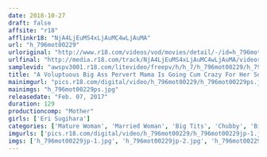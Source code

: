 ```yaml
---
date: 2018-10-27
draft: false
affsite: "r18"
afflinkr18: "NjA4LjEuMS4xLjAuMC4wLjAuMA"
url: "h_796mot00229"
urloriginal: "http://www.r18.com/videos/vod/movies/detail/-/id=h_796mot00229"
urlfinal: "http://media.r18.com/track/NjA4LjEuMS4xLjAuMC4wLjAuMA/videos/vod/movies/detail/-/id=h_796mot00229"
samplevid: "awspv3001.r18.com/litevideo/freepv/h/h_7/h_796mot00229/h_796mot00229_dmb_w.mp4"
title: "A Voluptuous Big Ass Pervert Mama Is Going Cum Crazy For Her Son's Cock Eri Sugihara H Cup(95cm) Tits, 100cm Hips"
mainimgurl: "pics.r18.com/digital/video/h_796mot00229/h_796mot00229ps.jpg"
mainimgs: "h_796mot00229ps.jpg"
releasedate: "Feb. 07, 2017"
duration: 129
productioncomp: "Mother"
girls: ['Eri Sugihara']
categories: ['Mature Woman', 'Married Woman', 'Big Tits', 'Chubby', 'Big Asses', 'Ass Lover', 'Featured Actress', 'Hi-Def']
imgurls: ['pics.r18.com/digital/video/h_796mot00229/h_796mot00229jp-1.jpg', 'pics.r18.com/digital/video/h_796mot00229/h_796mot00229jp-2.jpg', 'pics.r18.com/digital/video/h_796mot00229/h_796mot00229jp-3.jpg', 'pics.r18.com/digital/video/h_796mot00229/h_796mot00229jp-4.jpg', 'pics.r18.com/digital/video/h_796mot00229/h_796mot00229jp-5.jpg', 'pics.r18.com/digital/video/h_796mot00229/h_796mot00229jp-6.jpg', 'pics.r18.com/digital/video/h_796mot00229/h_796mot00229jp-7.jpg', 'pics.r18.com/digital/video/h_796mot00229/h_796mot00229jp-8.jpg', 'pics.r18.com/digital/video/h_796mot00229/h_796mot00229jp-9.jpg', 'pics.r18.com/digital/video/h_796mot00229/h_796mot00229jp-10.jpg', 'pics.r18.com/digital/video/h_796mot00229/h_796mot00229jp-11.jpg', 'pics.r18.com/digital/video/h_796mot00229/h_796mot00229jp-12.jpg', 'pics.r18.com/digital/video/h_796mot00229/h_796mot00229jp-13.jpg', 'pics.r18.com/digital/video/h_796mot00229/h_796mot00229jp-14.jpg', 'pics.r18.com/digital/video/h_796mot00229/h_796mot00229jp-15.jpg', 'pics.r18.com/digital/video/h_796mot00229/h_796mot00229jp-16.jpg', 'pics.r18.com/digital/video/h_796mot00229/h_796mot00229jp-17.jpg', 'pics.r18.com/digital/video/h_796mot00229/h_796mot00229jp-18.jpg', 'pics.r18.com/digital/video/h_796mot00229/h_796mot00229jp-19.jpg', 'pics.r18.com/digital/video/h_796mot00229/h_796mot00229jp-20.jpg']
imgs: ['h_796mot00229jp-1.jpg', 'h_796mot00229jp-2.jpg', 'h_796mot00229jp-3.jpg', 'h_796mot00229jp-4.jpg', 'h_796mot00229jp-5.jpg', 'h_796mot00229jp-6.jpg', 'h_796mot00229jp-7.jpg', 'h_796mot00229jp-8.jpg', 'h_796mot00229jp-9.jpg', 'h_796mot00229jp-10.jpg', 'h_796mot00229jp-11.jpg', 'h_796mot00229jp-12.jpg', 'h_796mot00229jp-13.jpg', 'h_796mot00229jp-14.jpg', 'h_796mot00229jp-15.jpg', 'h_796mot00229jp-16.jpg', 'h_796mot00229jp-17.jpg', 'h_796mot00229jp-18.jpg', 'h_796mot00229jp-19.jpg', 'h_796mot00229jp-20.jpg']
---
```

